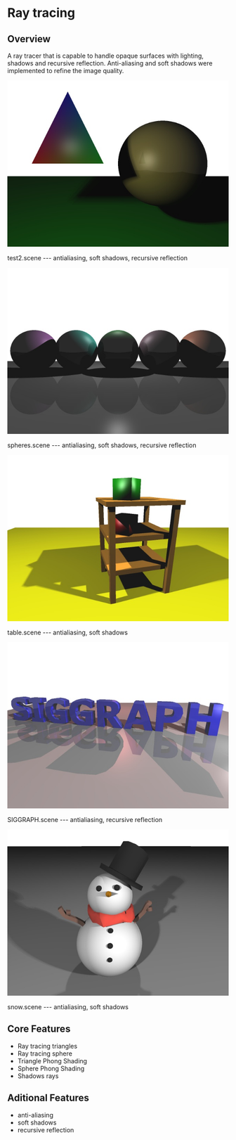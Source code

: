 # Ray tracing
## Overview

A ray tracer that is capable to handle opaque surfaces with lighting, shadows and recursive reflection. Anti-aliasing and soft shadows were implemented to refine the image quality.

![](https://github.com/Jiaqi-Zuo/CS420-3DComputerGraphics/blob/d97f8df07154319a5e5cbf1004dfdc312bdf9396/hw3-starterCode/hw3-starterCode/still%20images/002.jpg)

test2.scene --- antialiasing, soft shadows, recursive reflection

![](https://github.com/Jiaqi-Zuo/CS420-3DComputerGraphics/blob/d97f8df07154319a5e5cbf1004dfdc312bdf9396/hw3-starterCode/hw3-starterCode/still%20images/003.jpg)
 
 spheres.scene --- antialiasing, soft shadows, recursive reflection

![](https://github.com/Jiaqi-Zuo/CS420-3DComputerGraphics/blob/d97f8df07154319a5e5cbf1004dfdc312bdf9396/hw3-starterCode/hw3-starterCode/still%20images/004.jpg)
 
 table.scene --- antialiasing, soft shadows

![](https://github.com/Jiaqi-Zuo/CS420-3DComputerGraphics/blob/d97f8df07154319a5e5cbf1004dfdc312bdf9396/hw3-starterCode/hw3-starterCode/still%20images/007.jpg)
 
 SIGGRAPH.scene --- antialiasing, recursive reflection

![](https://github.com/Jiaqi-Zuo/CS420-3DComputerGraphics/blob/d97f8df07154319a5e5cbf1004dfdc312bdf9396/hw3-starterCode/hw3-starterCode/still%20images/008.jpg)
 
 snow.scene --- antialiasing, soft shadows

## Core Features
- Ray tracing triangles                  
- Ray tracing sphere                     
- Triangle Phong Shading               
- Sphere Phong Shading                   
- Shadows rays                          
## Aditional Features
- anti-aliasing
- soft shadows
- recursive reflection

